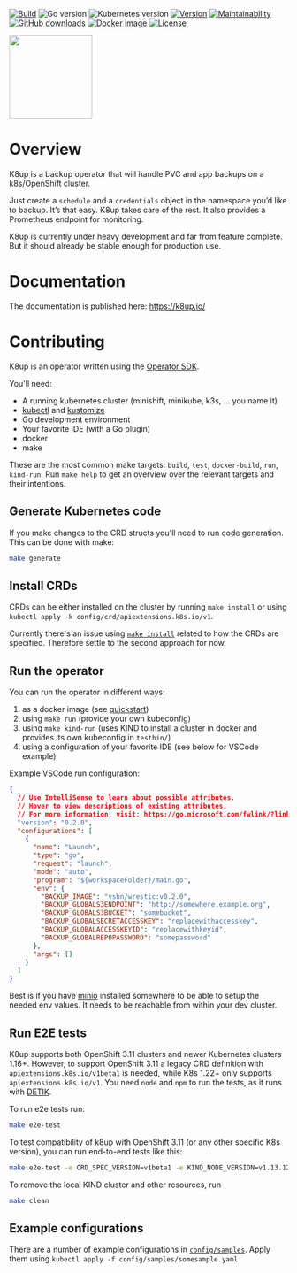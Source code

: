 [![Build](https://img.shields.io/github/workflow/status/vshn/k8up/Test)][build]
![Go version](https://img.shields.io/github/go-mod/go-version/vshn/k8up)
![Kubernetes version](https://img.shields.io/badge/k8s-v1.20-blue)
[![Version](https://img.shields.io/github/v/release/vshn/k8up)][releases]
[![Maintainability](https://img.shields.io/codeclimate/maintainability/vshn/k8up)][codeclimate]
[![GitHub downloads](https://img.shields.io/github/downloads/vshn/k8up/total)][releases]
[![Docker image](https://img.shields.io/docker/pulls/vshn/k8up)][dockerhub]
[![License](https://img.shields.io/github/license/vshn/k8up)][license]

<img src="https://raw.githubusercontent.com/vshn/k8up/master/docs/images/logo.png" width="150">

# Overview

K8up is a backup operator that will handle PVC and app backups on a k8s/OpenShift cluster.

Just create a `schedule` and a `credentials` object in the namespace you’d like to backup.
It’s that easy. K8up takes care of the rest. It also provides a Prometheus endpoint for monitoring.

K8up is currently under heavy development and far from feature complete. But it should already be stable enough for production use.

# Documentation

The documentation is published here: https://k8up.io/

# Contributing

K8up is an operator written using the [Operator SDK](https://sdk.operatorframework.io/docs).

You'll need:

- A running kubernetes cluster (minishift, minikube, k3s, ... you name it)
- [kubectl](https://kubernetes.io/docs/tasks/tools/install-kubectl/) and [kustomize](https://kubernetes-sigs.github.io/kustomize/installation/)
- Go development environment
- Your favorite IDE (with a Go plugin)
- docker
- make

These are the most common make targets: `build`, `test`, `docker-build`, `run`, `kind-run`.
Run `make help` to get an overview over the relevant targets and their intentions.

## Generate Kubernetes code

If you make changes to the CRD structs you'll need to run code generation.
This can be done with make:

```bash
make generate
```

## Install CRDs

CRDs can be either installed on the cluster by running `make install` or using `kubectl apply -k config/crd/apiextensions.k8s.io/v1`.

Currently there's an issue using [`make install`](https://github.com/kubernetes-sigs/kubebuilder/issues/1544) related to how the CRDs are specified.
Therefore settle to the second approach for now.

## Run the operator

You can run the operator in different ways:

1. as a docker image (see [quickstart](https://sdk.operatorframework.io/docs/building-operators/golang/quickstart/))
2. using `make run` (provide your own kubeconfig)
3. using `make kind-run` (uses KIND to install a cluster in docker and provides its own kubeconfig in `testbin/`)
4. using a configuration of your favorite IDE (see below for VSCode example)

Example VSCode run configuration:

```json
{
  // Use IntelliSense to learn about possible attributes.
  // Hover to view descriptions of existing attributes.
  // For more information, visit: https://go.microsoft.com/fwlink/?linkid=830387
  "version": "0.2.0",
  "configurations": [
    {
      "name": "Launch",
      "type": "go",
      "request": "launch",
      "mode": "auto",
      "program": "${workspaceFolder}/main.go",
      "env": {
        "BACKUP_IMAGE": "vshn/wrestic:v0.2.0",
        "BACKUP_GLOBALS3ENDPOINT": "http://somewhere.example.org",
        "BACKUP_GLOBALS3BUCKET": "somebucket",
        "BACKUP_GLOBALSECRETACCESSKEY": "replacewithaccesskey",
        "BACKUP_GLOBALACCESSKEYID": "replacewithkeyid",
        "BACKUP_GLOBALREPOPASSWORD": "somepassword"
      },
      "args": []
    }
  ]
}
```

Best is if you have [minio](https://min.io/download) installed somewhere to be able to setup the needed env values. It needs to be reachable from within your dev cluster.

## Run E2E tests

K8up supports both OpenShift 3.11 clusters and newer Kubernetes clusters 1.16+.
However, to support OpenShift 3.11 a legacy CRD definition with `apiextensions.k8s.io/v1beta1` is needed, while K8s 1.22+ only supports `apiextensions.k8s.io/v1`.
You need `node` and `npm` to run the tests, as it runs with [DETIK][detik].

To run e2e tests run:

```bash
make e2e-test
```

To test compatibility of k8up with OpenShift 3.11 (or any other specific K8s version), you can run end-to-end tests like this:

```bash
make e2e-test -e CRD_SPEC_VERSION=v1beta1 -e KIND_NODE_VERSION=v1.13.12 -e KIND_KUBECTL_ARGS=--validate=false
```

To remove the local KIND cluster and other resources, run

```bash
make clean
```

## Example configurations

There are a number of example configurations in [`config/samples`](config/samples).
Apply them using `kubectl apply -f config/samples/somesample.yaml`

[build]: https://github.com/vshn/k8up/actions?query=workflow%3ATest
[releases]: https://github.com/vshn/k8up/releases
[license]: https://github.com/vshn/k8up/blob/master/LICENSE
[dockerhub]: https://hub.docker.com/r/vshn/k8up
[detik]: https://github.com/bats-core/bats-detik
[codeclimate]: https://codeclimate.com/github/vshn/k8up
